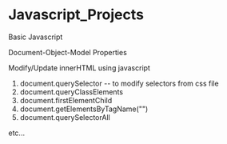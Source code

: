 # Javascript_Projects
Basic Javascript

Document-Object-Model Properties

Modify/Update innerHTML using javascript
1. document.querySelector -- to modify selectors from css file
2. document.queryClassElements
3. document.firstElementChild
4. document.getElementsByTagName("<tag-name>")
5. document.querySelectorAll

etc...

